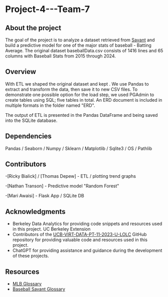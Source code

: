 # Project-4---Team-7

## About the project

The goal of the project is to analyze a dataset retrieved from [Savant](https://baseballsavant.mlb.com/statcast_search) and build a predictive model for one of the major stats of baseball - Batting Average. The original dataset baseballData.csv consists of 1416 lines and 65 columns with Baseball Stats from 2015 through 2024.

## Overview

With ETL we shaped the original dataset and kept . We use Pandas to extract and transform the data, then save it to new CSV files. To demonstrate one possible option for the load step, we used PGAdmin to create tables using SQL; five tables in total. An ERD document is included in multiple formats in the folder named "ERD".

The output of ETL is presented in the Pandas DataFrame and being saved into the SQLite database. 


## Dependencies

Pandas /
Seaborn /
Numpy /
Sklearn /
Matplotlib /
Sqlite3 /
OS /
Pathlib

## Contributors

-[Ricky Bialick] / [Thomas Depew] - ETL / plotting trend graphs

-[Nathan Transon] - Predictive model "Random Forest"

-[Mari Awaisi] - Flask App / SQLite DB


## Acknowledgments

- Berkeley Data Analytics for providing code snippets and resources used in this project. UC Berkeley Extension
- Contributors of the [UCB-VIRT-DATA-PT-11-2023-U-LOLC](https://github.com/UCB-VIRT-DATA-PT-11-2023-U-LOLC) GitHub repository for providing valuable code and resources used in this project.
- ChatGPT for providing assistance and guidance during the development of these projects.
  
## Resources

- [MLB Glossary](https://www.mlb.com/glossary)
- [Baseball Savant Glossary](https://baseballsavant.mlb.com/statcast_search)

